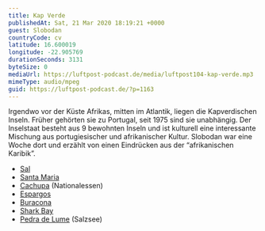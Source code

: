 ```yaml
---
title: Kap Verde
publishedAt: Sat, 21 Mar 2020 18:19:21 +0000
guest: Slobodan
countryCode: cv
latitude: 16.600019
longitude: -22.905769
durationSeconds: 3131
byteSize: 0
mediaUrl: https://luftpost-podcast.de/media/luftpost104-kap-verde.mp3
mimeType: audio/mpeg
guid: https://luftpost-podcast.de/?p=1163
---
```


Irgendwo vor der Küste Afrikas, mitten im Atlantik, liegen die Kapverdischen Inseln. Früher gehörten sie zu Portugal, seit 1975 sind sie unabhängig. Der Inselstaat besteht aus 9 bewohnten Inseln und ist kulturell eine interessante Mischung aus portugiesischer und afrikanischer Kultur. Slobodan war eine Woche dort und erzählt von einen Eindrücken aus der “afrikanischen Karibik”. 
* [Sal](https://de.wikipedia.org/wiki/Sal%5F%28Kap%5FVerde%29%29)
* [Santa Maria](https://de.wikipedia.org/wiki/Santa%5FMaria%5F%28Kap%5FVerde%29%29)
* [Cachupa](https://en.wikipedia.org/wiki/Cachupa) (Nationalessen)
* [Espargos](https://de.wikipedia.org/wiki/Espargos)
* [Buracona](https://www.tripadvisor.co.uk/Attraction%5FReview-g482847-d2364257-Reviews-Buracona%5FOlho%5FAzul-Ilha%5Fdo%5FSal.html)
* [Shark Bay](https://www.tripadvisor.co.uk/Attraction%5FReview-g482848-d7023122-Reviews-Shark%5FBay-Santa%5FMaria%5FIlha%5Fdo%5FSal.html)
* [Pedra de Lume](https://de.wikipedia.org/wiki/Pedra%5Fde%5FLume) (Salzsee)
